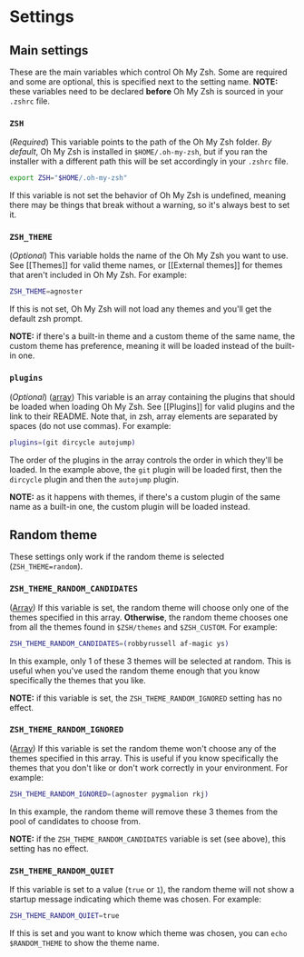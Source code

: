 # Settings

## Main settings

These are the main variables which control Oh My Zsh. Some are required and some are optional, this is specified next to the setting name. **NOTE:** these variables need to be declared **before** Oh My Zsh is sourced in your `.zshrc` file.

### `ZSH`

(_Required_) This variable points to the path of the Oh My Zsh folder. _By default_, Oh My Zsh is installed in `$HOME/.oh-my-zsh`, but if you ran the installer with a different path this will be set accordingly in your `.zshrc` file.

```zsh
export ZSH="$HOME/.oh-my-zsh"
```

If this variable is not set the behavior of Oh My Zsh is undefined, meaning there may be things that break without a warning, so it's always best to set it.

### `ZSH_THEME`

(_Optional_) This variable holds the name of the Oh My Zsh you want to use. See [[Themes]] for valid theme names, or [[External themes]] for themes that aren't included in Oh My Zsh. For example:

```zsh
ZSH_THEME=agnoster
```

If this is not set, Oh My Zsh will not load any themes and you'll get the default zsh prompt.

**NOTE:** if there's a built-in theme and a custom theme of the same name, the custom theme has preference, meaning it will be loaded instead of the built-in one.

### `plugins`

(_Optional_) (<u>array</u>) This variable is an array containing the plugins that should be loaded when loading Oh My Zsh. See [[Plugins]] for valid plugins and the link to their README. Note that, in zsh, array elements are separated by spaces (do not use commas). For example:

```zsh
plugins=(git dircycle autojump)
```

The order of the plugins in the array controls the order in which they'll be loaded. In the example above, the `git` plugin will be loaded first, then the `dircycle` plugin and then the `autojump` plugin.

**NOTE:** as it happens with themes, if there's a custom plugin of the same name as a built-in one, the custom plugin will be loaded instead.

## Random theme

These settings only work if the random theme is selected (`ZSH_THEME=random`).

### `ZSH_THEME_RANDOM_CANDIDATES`

(<u>Array</u>) If this variable is set, the random theme will choose only one of the themes specified in this array. **Otherwise**, the random theme chooses one from all the themes found in `$ZSH/themes` and `$ZSH_CUSTOM`. For example:

```zsh
ZSH_THEME_RANDOM_CANDIDATES=(robbyrussell af-magic ys)
```

In this example, only 1 of these 3 themes will be selected at random. This is useful when you've used the random theme enough that you know specifically the themes that you like.

**NOTE:** if this variable is set, the `ZSH_THEME_RANDOM_IGNORED` setting has no effect.

### `ZSH_THEME_RANDOM_IGNORED`

(<u>Array</u>) If this variable is set the random theme won't choose any of the themes specified in this array. This is useful if you know specifically the themes that you don't like or don't work correctly in your environment. For example:

```zsh
ZSH_THEME_RANDOM_IGNORED=(agnoster pygmalion rkj)
```

In this example, the random theme will remove these 3 themes from the pool of candidates to choose from.

**NOTE:** if the `ZSH_THEME_RANDOM_CANDIDATES` variable is set (see above), this setting has no effect.

### `ZSH_THEME_RANDOM_QUIET`

If this variable is set to a value (`true` or `1`), the random theme will not show a startup message indicating which theme was chosen. For example:

```zsh
ZSH_THEME_RANDOM_QUIET=true
```

If this is set and you want to know which theme was chosen, you can `echo $RANDOM_THEME` to show the theme name.
